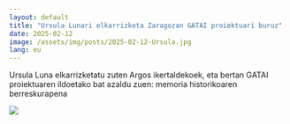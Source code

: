 ```yaml
---
layout: default
title: "Ursula Lunari elkarrizketa Zaragozan GATAI proiektuari buruz"
date: 2025-02-12
image: /assets/img/posts/2025-02-12-Ursula.jpg
lang: eu
---
```


Ursula Luna elkarrizketatu zuten Argos ikertaldekoek, eta bertan GATAI proiektuaren ildoetako bat azaldu zuen: memoria historikoaren berreskurapena

<a href="https://www.instagram.com/reel/DF-ZKrKJ1Il/?igsh=MTJrNDd1MGozZXNpZQ%3D%3D" target="_blank"><img src="http://www.gatai.eus/assets/img/posts/2025-02-12-Ursula.jpg"></a>

